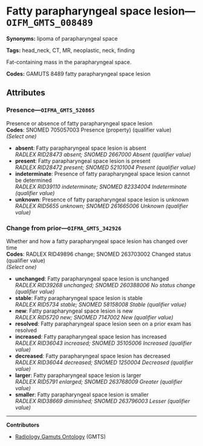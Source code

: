 # Fatty parapharyngeal space lesion—`OIFM_GMTS_008489`

**Synonyms:** lipoma of parapharyngeal space

**Tags:** head_neck, CT, MR, neoplastic, neck, finding

Fat-containing mass in the parapharyngeal space.

**Codes:** GAMUTS 8489 fatty parapharyngeal space lesion

## Attributes

### Presence—`OIFMA_GMTS_520865`

Presence or absence of fatty parapharyngeal space lesion  
**Codes**: SNOMED 705057003 Presence (property) (qualifier value)  
*(Select one)*

- **absent**: Fatty parapharyngeal space lesion is absent  
_RADLEX RID28473 absent; SNOMED 2667000 Absent (qualifier value)_
- **present**: Fatty parapharyngeal space lesion is present  
_RADLEX RID28472 present; SNOMED 52101004 Present (qualifier value)_
- **indeterminate**: Presence of fatty parapharyngeal space lesion cannot be determined  
_RADLEX RID39110 indeterminate; SNOMED 82334004 Indeterminate (qualifier value)_
- **unknown**: Presence of fatty parapharyngeal space lesion is unknown  
_RADLEX RID5655 unknown; SNOMED 261665006 Unknown (qualifier value)_

### Change from prior—`OIFMA_GMTS_342926`

Whether and how a fatty parapharyngeal space lesion has changed over time  
**Codes**: RADLEX RID49896 change; SNOMED 263703002 Changed status (qualifier value)  
*(Select one)*

- **unchanged**: Fatty parapharyngeal space lesion is unchanged  
_RADLEX RID39268 unchanged; SNOMED 260388006 No status change (qualifier value)_
- **stable**: Fatty parapharyngeal space lesion is stable  
_RADLEX RID5734 stable; SNOMED 58158008 Stable (qualifier value)_
- **new**: Fatty parapharyngeal space lesion is new  
_RADLEX RID5720 new; SNOMED 7147002 New (qualifier value)_
- **resolved**: Fatty parapharyngeal space lesion seen on a prior exam has resolved  
- **increased**: Fatty parapharyngeal space lesion has increased  
_RADLEX RID36043 increased; SNOMED 35105006 Increased (qualifier value)_
- **decreased**: Fatty parapharyngeal space lesion has decreased  
_RADLEX RID36044 decreased; SNOMED 1250004 Decreased (qualifier value)_
- **larger**: Fatty parapharyngeal space lesion is larger  
_RADLEX RID5791 enlarged; SNOMED 263768009 Greater (qualifier value)_
- **smaller**: Fatty parapharyngeal space lesion is smaller  
_RADLEX RID38669 diminished; SNOMED 263796003 Lesser (qualifier value)_

---

**Contributors**

- [Radiology Gamuts Ontology](https://gamuts.net/) (GMTS)